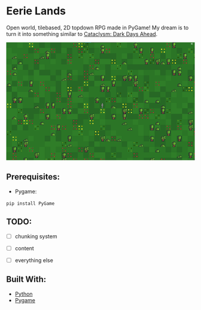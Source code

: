 # Eerie Lands
Open world, tilebased, 2D topdown RPG made in PyGame! My dream is to turn it into something similar to [Cataclysm: Dark Days Ahead](https://cataclysmdda.org/).

![This is an image](https://raw.githubusercontent.com/9Harkonnen6/Eerie_Lands/main/preview.png)

## Prerequisites:
* Pygame:

 `pip install PyGame`

## TODO:
- [ ] chunking system
- [ ] content
- [ ] everything else


## Built With:
* [Python](https://www.python.org/)
* [Pygame](https://www.pygame.org/)
